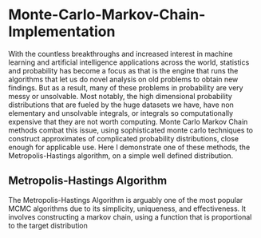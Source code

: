 # Monte-Carlo-Markov-Chain-Implementation

With the countless breakthroughs and increased interest in machine learning and artificial intelligence applications across the world, statistics and probability has become a focus as that is the engine that runs the algorithms that let us do novel analysis on old problems to obtain new findings. But as a result, many of these problems in probability are very messy or unsolvable. Most notably, the high dimensional probability distributions that are fueled by the huge datasets we have, have non elementary and unsolvable integrals, or integrals so computationally expensive that they are not worth computing. Monte Carlo Markov Chain methods combat this issue, using sophisticated monte carlo techniques to construct approximates of complicated probability distributions, close enough for applicable use. Here I demonstrate one of these methods, the Metropolis-Hastings algorithm, on a simple well defined distribution.

## Metropolis-Hastings Algorithm

The Metropolis-Hastings Algorithm is arguably one of the most popular MCMC algorithms due to its simplicity, uniqueness, and effectiveness. It involves constructing a markov chain, using a function that is proportional to the target distribution
